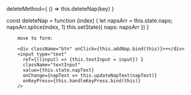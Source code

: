 deleteMethod={ () => this.deleteNap(key) }

const deleteNap = function (index) {
    let napsArr = this.state.naps;
    napsArr.splice(index, 1)
    this.setState({ naps: napsArr })
  }



        move to form:
        
        <div className="btn" onClick={this.addNap.bind(this)}>+</div>
        <input type="text"
          ref={((input) => {this.textInput = input}) }
          className="textInput"
          value={this.state.napText}
          onChange={napText => this.updateNapText(napText)}
          onKeyPress={this.handleKeyPress.bind(this)}
        />
